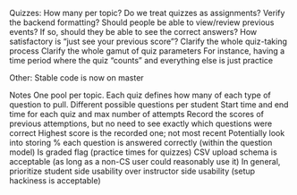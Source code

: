 Quizzes:
How many per topic?
Do we treat quizzes as assignments?
Verify the backend formatting?
Should people be able to view/review previous events?
If so, should they be able to see the correct answers?
How satisfactory is “just see your previous score”?
Clarify the whole quiz-taking process
Clarify the whole gamut of quiz parameters
For instance, having a time period where the quiz “counts” and everything else is just practice

Other:
Stable code is now on master

Notes
One pool per topic. Each quiz defines how many of each type of question to pull. Different possible questions per student
Start time and end time for each quiz and max number of attempts
Record the scores of previous attemptions, but no need to see exactly which questions were correct
Highest score is the recorded one; not most recent
Potentially look into storing % each question is answered correctly (within the question model)
Is graded flag (practice times for quizzes)
CSV upload schema is acceptable (as long as a non-CS user could reasonably use it)
In general, prioritize student side usability over instructor side usability (setup hackiness is acceptable)
